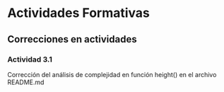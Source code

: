 # Actividades Formativas
## Correcciones en actividades
### Actividad 3.1
Corrección del análisis de complejidad en función height() en el archivo README.md
